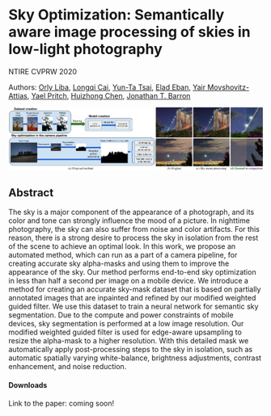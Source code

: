 # Sky Optimization: Semantically aware image processing of skies in low-light photography

NTIRE CVPRW 2020

Authors: [Orly Liba](https://sites.google.com/corp/view/orly-liba/),
[Longqi Cai](https://www.linkedin.com/in/longqicai/en-us),
[Yun-Ta Tsai](https://ai.google/research/people/105312/),
[Elad Eban](https://research.google/people/EladEban/),
[Yair Movshovitz-Attias](https://research.google/people/YairMovshovitzAttias/),
[Yael Pritch](https://scholar.google.com/citations?user=2jXxOYQAAAAJ),
[Huizhong Chen](https://www.linkedin.com/in/huizhong-chen-00776432),
[Jonathan T. Barron](https://jonbarron.info/)

![figure1](sky-optimization-system-examples.png)

## Abstract

The sky is a major component of the appearance of a photograph, and its color and tone can strongly influence the mood of a picture. In nighttime photography, the sky can also suffer from noise and color artifacts. For this reason, there is a strong desire to process the sky in isolation from the rest of the scene to achieve an optimal look. 
In this work, we propose an automated method, which can run as a part of a camera pipeline, for creating accurate sky alpha-masks and using them to improve the appearance of the sky.
Our method performs end-to-end sky optimization in less than half a second per image on a mobile device.
We introduce a method for creating an accurate sky-mask dataset that is based on partially annotated images that are inpainted and refined by our modified weighted guided filter. We use this dataset to train a neural network for semantic sky segmentation.
Due to the compute and power constraints of mobile devices, sky segmentation is performed at a low image resolution. Our modified weighted guided filter is used for edge-aware upsampling to resize the alpha-mask to a higher resolution.
With this detailed mask we automatically apply post-processing steps to the sky in isolation, such as automatic spatially varying white-balance, brightness adjustments, contrast enhancement, and noise reduction.

#### Downloads

Link to the paper: coming soon!
